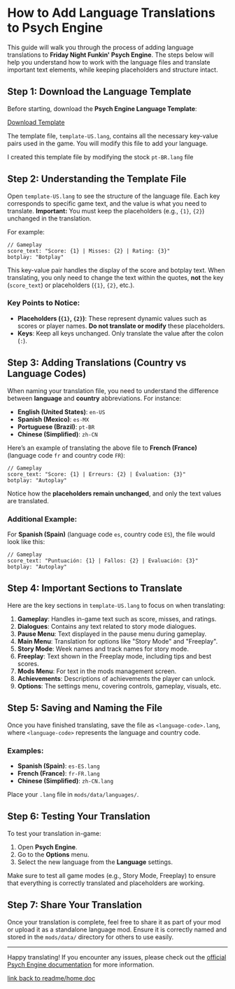 # How to Add Language Translations to Psych Engine

This guide will walk you through the process of adding language translations to **Friday Night Funkin' Psych Engine**. The steps below will help you understand how to work with the language files and translate important text elements, while keeping placeholders and structure intact.

## Step 1: Download the Language Template

Before starting, download the **Psych Engine Language Template**:

[Download Template](https://gamebanana.com/mods/536068)

The template file, `template-US.lang`, contains all the necessary key-value pairs used in the game. You will modify this file to add your language.

I created this template file by modifying the stock `pt-BR.lang` file

## Step 2: Understanding the Template File

Open `template-US.lang` to see the structure of the language file. Each key corresponds to specific game text, and the value is what you need to translate. **Important:** You must keep the placeholders (e.g., `{1}`, `{2}`) unchanged in the translation.

For example:

```
// Gameplay
score_text: "Score: {1} | Misses: {2} | Rating: {3}"
botplay: "Botplay"
```

This key-value pair handles the display of the score and botplay text. When translating, you only need to change the text within the quotes, **not** the key (`score_text`) or placeholders (`{1}`, `{2}`, etc.).

### Key Points to Notice:
- **Placeholders (`{1}`, `{2}`)**: These represent dynamic values such as scores or player names. **Do not translate or modify** these placeholders.
- **Keys**: Keep all keys unchanged. Only translate the value after the colon (`:`).

## Step 3: Adding Translations (Country vs Language Codes)

When naming your translation file, you need to understand the difference between **language** and **country** abbreviations. For instance:
- **English (United States)**: `en-US`
- **Spanish (Mexico)**: `es-MX`
- **Portuguese (Brazil)**: `pt-BR`
- **Chinese (Simplified)**: `zh-CN`

Here’s an example of translating the above file to **French (France)** (language code `fr` and country code `FR`):

```
// Gameplay
score_text: "Score: {1} | Erreurs: {2} | Évaluation: {3}"
botplay: "Autoplay"
```

Notice how the **placeholders remain unchanged**, and only the text values are translated.

### Additional Example:
For **Spanish (Spain)** (language code `es`, country code `ES`), the file would look like this:

```
// Gameplay
score_text: "Puntuación: {1} | Fallos: {2} | Evaluación: {3}"
botplay: "Autoplay"
```

## Step 4: Important Sections to Translate

Here are the key sections in `template-US.lang` to focus on when translating:

1. **Gameplay**: Handles in-game text such as score, misses, and ratings.
2. **Dialogues**: Contains any text related to story mode dialogues.
3. **Pause Menu**: Text displayed in the pause menu during gameplay.
4. **Main Menu**: Translation for options like "Story Mode" and "Freeplay".
5. **Story Mode**: Week names and track names for story mode.
6. **Freeplay**: Text shown in the Freeplay mode, including tips and best scores.
7. **Mods Menu**: For text in the mods management screen.
8. **Achievements**: Descriptions of achievements the player can unlock.
9. **Options**: The settings menu, covering controls, gameplay, visuals, etc.

## Step 5: Saving and Naming the File

Once you have finished translating, save the file as `<language-code>.lang`, where `<language-code>` represents the language and country code. 

### Examples:
- **Spanish (Spain)**: `es-ES.lang`
- **French (France)**: `fr-FR.lang`
- **Chinese (Simplified)**: `zh-CN.lang`

Place your `.lang` file in `mods/data/languages/`.

## Step 6: Testing Your Translation

To test your translation in-game:
1. Open **Psych Engine**.
2. Go to the **Options** menu.
3. Select the new language from the **Language** settings.

Make sure to test all game modes (e.g., Story Mode, Freeplay) to ensure that everything is correctly translated and placeholders are working.

## Step 7: Share Your Translation

Once your translation is complete, feel free to share it as part of your mod or upload it as a standalone language mod. Ensure it is correctly named and stored in the `mods/data/` directory for others to use easily.

---

Happy translating! If you encounter any issues, please check out the [official Psych Engine documentation](https://github.com/ShadowMario/FNF-PsychEngine) for more information.

[link back to readme/home doc](https://github.com/BobbyDrawz/psych-engine-modding-docs-unofficial/blob/main/README.md)
